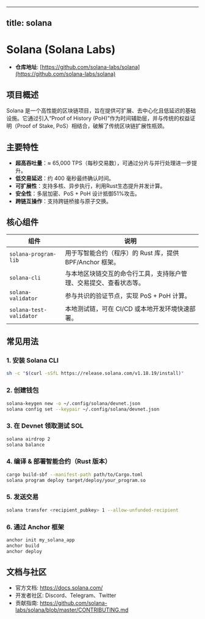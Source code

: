 
---
title: solana
---


# Solana (Solana Labs)

- **仓库地址**: [https://github.com/solana-labs/solana](https://github.com/solana-labs/solana)

## 项目概述
Solana 是一个高性能的区块链项目，旨在提供可扩展、去中心化且低延迟的基础设施。它通过引入“Proof of History (PoH)”作为时间辅助层，并与传统的权益证明（Proof of Stake, PoS）相结合，破解了传统区块链扩展性瓶颈。

## 主要特性
- **超高吞吐量**：≈ 65,000 TPS（每秒交易数），可通过分片与并行处理进一步提升。
- **低交易延迟**：约 400 毫秒最终确认时间。
- **可扩展性**：支持多核、异步执行，利用Rust生态提升并发计算。
- **安全性**：多层加密、PoS + PoH 设计抵御51%攻击。
- **跨链互操作**：支持跨链桥接与原子交换。

## 核心组件
| 组件 | 说明 |
|------|------|
| `solana-program-lib` | 用于写智能合约（程序）的 Rust 库，提供 BPF/Anchor 框架。 |
| `solana-cli` | 与本地区块链交互的命令行工具，支持账户管理、交易提交、查看状态等。 |
| `solana-validator` | 参与共识的验证节点，实现 PoS + PoH 计算。 |
| `solana-test-validator` | 本地测试链，可在 CI/CD 或本地开发环境快速部署。 |

## 常见用法

### 1. 安装 Solana CLI
```bash
sh -c "$(curl -sSfL https://release.solana.com/v1.18.19/install)"
```

### 2. 创建钱包
```bash
solana-keygen new -o ~/.config/solana/devnet.json
solana config set --keypair ~/.config/solana/devnet.json
```

### 3. 在 Devnet 领取测试 SOL
```bash
solana airdrop 2
solana balance
```

### 4. 编译 & 部署智能合约（Rust 版本）
```bash
cargo build-sbf --manifest-path path/to/Cargo.toml
solana program deploy target/deploy/your_program.so
```

### 5. 发送交易
```bash
solana transfer <recipient_pubkey> 1 --allow-unfunded-recipient
```

### 6. 通过 Anchor 框架
```bash
anchor init my_solana_app
anchor build
anchor deploy
```

## 文档与社区
- 官方文档: https://docs.solana.com/
- 开发者社区: Discord、Telegram、Twitter
- 贡献指南: https://github.com/solana-labs/solana/blob/master/CONTRIBUTING.md
